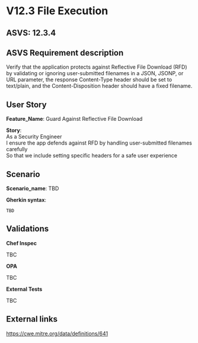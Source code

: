 # V12.3 File Execution

## ASVS: 12.3.4

## ASVS Requirement description

Verify that the application protects against Reflective File
Download (RFD) by validating or ignoring user-submitted
filenames in a JSON, JSONP, or URL parameter, the response
Content-Type header should be set to text/plain, and the
Content-Disposition header should have a fixed filename.

## User Story

**Feature_Name**: Guard Against Reflective File Download

**Story**:\
As a Security Engineer\
I ensure the app defends against RFD by handling user-submitted filenames carefully\
So that we include setting specific headers for a safe user experience

## Scenario

**Scenario_name**: TBD

**Gherkin syntax**:

```gherkin
TBD
```

## Validations

**Chef Inspec**

TBC

**OPA**

TBC

**External Tests**

TBC

## External links

<https://cwe.mitre.org/data/definitions/641>
